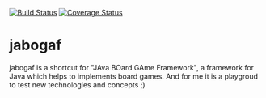 [![Build Status](https://travis-ci.org/andi-git/jabogaf.svg?branch=master)](https://travis-ci.org/andi-git/jabogaf)
[![Coverage Status](https://coveralls.io/repos/andi-git/jabogaf/badge.svg?branch=master&service=github)](https://coveralls.io/github/andi-git/jabogaf?branch=master)
# jabogaf
jabogaf is a shortcut for "JAva BOard GAme Framework", a framework for Java which helps to implements board games.
And for me it is a playgroud to test new technologies and concepts ;)